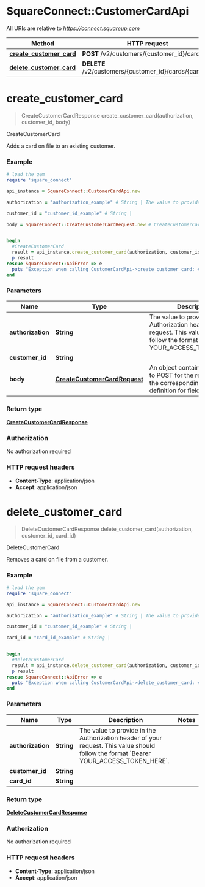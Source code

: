 # SquareConnect::CustomerCardApi

All URIs are relative to *https://connect.squareup.com*

Method | HTTP request | Description
------------- | ------------- | -------------
[**create_customer_card**](CustomerCardApi.md#create_customer_card) | **POST** /v2/customers/{customer_id}/cards | CreateCustomerCard
[**delete_customer_card**](CustomerCardApi.md#delete_customer_card) | **DELETE** /v2/customers/{customer_id}/cards/{card_id} | DeleteCustomerCard


# **create_customer_card**
> CreateCustomerCardResponse create_customer_card(authorization, customer_id, body)

CreateCustomerCard

Adds a card on file to an existing customer.

### Example
```ruby
# load the gem
require 'square_connect'

api_instance = SquareConnect::CustomerCardApi.new

authorization = "authorization_example" # String | The value to provide in the Authorization header of your request. This value should follow the format `Bearer YOUR_ACCESS_TOKEN_HERE`.

customer_id = "customer_id_example" # String | 

body = SquareConnect::CreateCustomerCardRequest.new # CreateCustomerCardRequest | An object containing the fields to POST for the request.  See the corresponding object definition for field details.


begin
  #CreateCustomerCard
  result = api_instance.create_customer_card(authorization, customer_id, body)
  p result
rescue SquareConnect::ApiError => e
  puts "Exception when calling CustomerCardApi->create_customer_card: #{e}"
end
```

### Parameters

Name | Type | Description  | Notes
------------- | ------------- | ------------- | -------------
 **authorization** | **String**| The value to provide in the Authorization header of your request. This value should follow the format &#x60;Bearer YOUR_ACCESS_TOKEN_HERE&#x60;. | 
 **customer_id** | **String**|  | 
 **body** | [**CreateCustomerCardRequest**](CreateCustomerCardRequest.md)| An object containing the fields to POST for the request.  See the corresponding object definition for field details. | 

### Return type

[**CreateCustomerCardResponse**](CreateCustomerCardResponse.md)

### Authorization

No authorization required

### HTTP request headers

 - **Content-Type**: application/json
 - **Accept**: application/json



# **delete_customer_card**
> DeleteCustomerCardResponse delete_customer_card(authorization, customer_id, card_id)

DeleteCustomerCard

Removes a card on file from a customer.

### Example
```ruby
# load the gem
require 'square_connect'

api_instance = SquareConnect::CustomerCardApi.new

authorization = "authorization_example" # String | The value to provide in the Authorization header of your request. This value should follow the format `Bearer YOUR_ACCESS_TOKEN_HERE`.

customer_id = "customer_id_example" # String | 

card_id = "card_id_example" # String | 


begin
  #DeleteCustomerCard
  result = api_instance.delete_customer_card(authorization, customer_id, card_id)
  p result
rescue SquareConnect::ApiError => e
  puts "Exception when calling CustomerCardApi->delete_customer_card: #{e}"
end
```

### Parameters

Name | Type | Description  | Notes
------------- | ------------- | ------------- | -------------
 **authorization** | **String**| The value to provide in the Authorization header of your request. This value should follow the format &#x60;Bearer YOUR_ACCESS_TOKEN_HERE&#x60;. | 
 **customer_id** | **String**|  | 
 **card_id** | **String**|  | 

### Return type

[**DeleteCustomerCardResponse**](DeleteCustomerCardResponse.md)

### Authorization

No authorization required

### HTTP request headers

 - **Content-Type**: application/json
 - **Accept**: application/json



